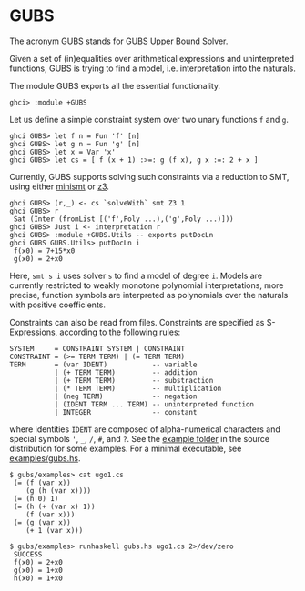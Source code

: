 # GUBS
The acronym GUBS stands for GUBS Upper Bound Solver.

Given a set of (in)equalities over arithmetical expressions and 
uninterpreted functions, GUBS is trying to find a model, 
i.e. interpretation into the naturals.

The module GUBS exports all the essential functionality.
~~~~
ghci> :module +GUBS
~~~~

Let us define a simple constraint system over two unary functions `f` and `g`. 
~~~~
ghci GUBS> let f n = Fun 'f' [n]
ghci GUBS> let g n = Fun 'g' [n]
ghci GUBS> let x = Var 'x'
ghci GUBS> let cs = [ f (x + 1) :>=: g (f x), g x :=: 2 + x ]
~~~~

Currently, GUBS supports solving such constraints via a reduction to SMT, using either 
[minismt](http://cl-informatik.uibk.ac.at/software/minismt/) or 
[z3](https://github.com/Z3Prover/z3).

~~~~
ghci GUBS> (r,_) <- cs `solveWith` smt Z3 1
ghci GUBS> r
 Sat (Inter (fromList [('f',Poly ...),('g',Poly ...)]))
ghci GUBS> Just i <- interpretation r
ghci GUBS> :module +GUBS.Utils -- exports putDocLn
ghci GUBS GUBS.Utils> putDocLn i
 f(x0) = 7+15*x0
 g(x0) = 2+x0
~~~~

Here, `smt s i` uses solver `s` to find a model of degree `i`. Models are currently restricted to weakly monotone polynomial interpretations,
more precise, function symbols are interpreted as polynomials over the naturals with positive coefficients.

Constraints can also be read from files. Constraints are specified as S-Expressions, according to the following rules:

~~~~
SYSTEM     = CONSTRAINT SYSTEM | CONSTRAINT
CONSTRAINT = (>= TERM TERM) | (= TERM TERM)
TERM       = (var IDENT)           -- variable 
           | (+ TERM TERM)         -- addition
           | (+ TERM TERM)         -- substraction
           | (* TERM TERM)         -- multiplication
           | (neg TERM)            -- negation
           | (IDENT TERM ... TERM) -- uninterpreted function
           | INTEGER               -- constant
~~~~
where identities `IDENT` are composed of alpha-numerical characters and special symbols `'`, `_`, `/`, `#`, and `?`.
See the [example folder](https://github.com/mzini/gubs/tree/master/examples) in the source distribution for some examples.
For a minimal executable, see [examples/gubs.hs](https://github.com/mzini/gubs/blob/master/examples/gubs.hs).


~~~~
$ gubs/examples> cat ugo1.cs 
 (= (f (var x)) 
    (g (h (var x))))
 (= (h 0) 1)    
 (= (h (+ (var x) 1)) 
    (f (var x)))
 (= (g (var x))
    (+ 1 (var x)))

$ gubs/examples> runhaskell gubs.hs ugo1.cs 2>/dev/zero
 SUCCESS
 f(x0) = 2+x0
 g(x0) = 1+x0
 h(x0) = 1+x0
~~~~
